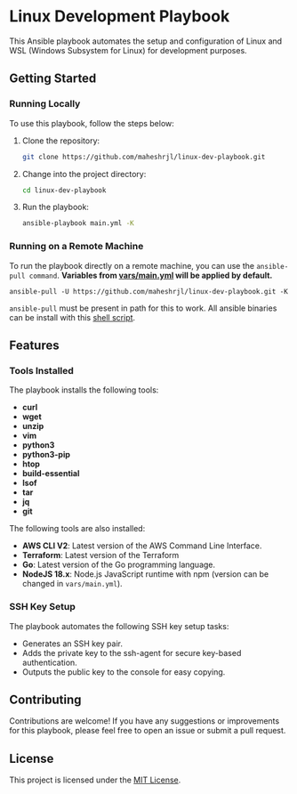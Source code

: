 # Linux Development Playbook

This Ansible playbook automates the setup and configuration of Linux and WSL (Windows Subsystem for Linux) for development purposes.

## Getting Started

### Running Locally

To use this playbook, follow the steps below:

1. Clone the repository:

   ```bash
   git clone https://github.com/maheshrjl/linux-dev-playbook.git
   ```

2. Change into the project directory:

   ```bash
   cd linux-dev-playbook
   ```

3. Run the playbook:

   ```bash
   ansible-playbook main.yml -K
   ```

### Running on a Remote Machine

To run the playbook directly on a remote machine, you can use the `ansible-pull command`. **Variables from [vars/main.yml](https://github.com/maheshrjl/linux-dev-playbook/blob/main/vars/main.yml) will be applied by default.**

```
ansible-pull -U https://github.com/maheshrjl/linux-dev-playbook.git -K
```

`ansible-pull` must be present in path for this to work. All ansible binaries can be install with this [shell script](https://github.com/maheshrjl/shell-scripts).

## Features

### Tools Installed

The playbook installs the following tools:

- **curl**
- **wget**
- **unzip**
- **vim**
- **python3**
- **python3-pip**
- **htop**
- **build-essential**
- **lsof**
- **tar**
- **jq**
- **git**

The following tools are also installed:

- **AWS CLI V2**: Latest version of the AWS Command Line Interface.
- **Terraform**: Latest version of the Terraform
- **Go**: Latest version of the Go programming language.
- **NodeJS 18.x**: Node.js JavaScript runtime with npm (version can be changed in `vars/main.yml`).

### SSH Key Setup

The playbook automates the following SSH key setup tasks:

- Generates an SSH key pair.
- Adds the private key to the ssh-agent for secure key-based authentication.
- Outputs the public key to the console for easy copying.

## Contributing

Contributions are welcome! If you have any suggestions or improvements for this playbook, please feel free to open an issue or submit a pull request.

## License

This project is licensed under the [MIT License](LICENSE).
